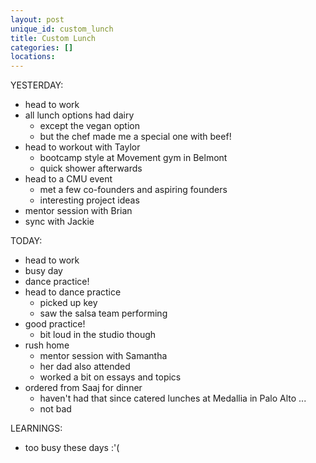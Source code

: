 ```yaml
---
layout: post
unique_id: custom_lunch
title: Custom Lunch
categories: []
locations: 
---
```


YESTERDAY:
* head to work
* all lunch options had dairy
  * except the vegan option
  * but the chef made me a special one with beef!
* head to workout with Taylor
  * bootcamp style at Movement gym in Belmont
  * quick shower afterwards
* head to a CMU event
  * met a few co-founders and aspiring founders
  * interesting project ideas
* mentor session with Brian
* sync with Jackie

TODAY:
* head to work
* busy day
* dance practice!
* head to dance practice
  * picked up key
  * saw the salsa team performing
* good practice!
  * bit loud in the studio though
* rush home
  * mentor session with Samantha
  * her dad also attended
  * worked a bit on essays and topics
* ordered from Saaj for dinner
  * haven't had that since catered lunches at Medallia in Palo Alto ...
  * not bad

LEARNINGS:
* too busy these days :'(
